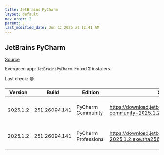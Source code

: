 ```yaml
---
title: JetBrains PyCharm
layout: default
nav_order: 2
parent: J
last_modified_date: Jun 12 2025 at 12:41 AM
---
```


## JetBrains PyCharm

[Source](https://www.jetbrains.com/)

Evergreen app: `JetBrainsPyCharm`. Found **2** installers.

Last check: 🟢

| Version  | Build         | Edition              | Sha256                                                                      | Date      | Size      | Type | URI                                                                                                                                          |
| -------- | ------------- | -------------------- | --------------------------------------------------------------------------- | --------- | --------- | ---- | -------------------------------------------------------------------------------------------------------------------------------------------- |
| 2025.1.2 | 251.26094.141 | PyCharm Community    | https://download.jetbrains.com/python/pycharm-community-2025.1.2.exe.sha256 | 11/6/2025 | 655671288 | exe  | [https://download.jetbrains.com/python/pycharm-community-2025.1.2.exe](https://download.jetbrains.com/python/pycharm-community-2025.1.2.exe) |
| 2025.1.2 | 251.26094.141 | PyCharm Professional | https://download.jetbrains.com/python/pycharm-2025.1.2.exe.sha256           | 11/6/2025 | 865082256 | exe  | [https://download.jetbrains.com/python/pycharm-2025.1.2.exe](https://download.jetbrains.com/python/pycharm-2025.1.2.exe)                     |
